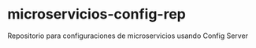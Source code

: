 # microservicios-config-rep

Repositorio para configuraciones de microservicios usando Config Server
